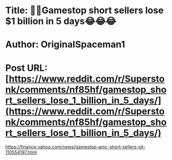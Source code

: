 # Title: 🙌💎Gamestop short sellers lose $1 billion in 5 days😂😂😂
# Author: OriginalSpaceman1
# Post URL: [https://www.reddit.com/r/Superstonk/comments/nf85hf/gamestop_short_sellers_lose_1_billion_in_5_days/](https://www.reddit.com/r/Superstonk/comments/nf85hf/gamestop_short_sellers_lose_1_billion_in_5_days/)


https://finance.yahoo.com/news/gamestop-amc-short-sellers-sit-110554197.html